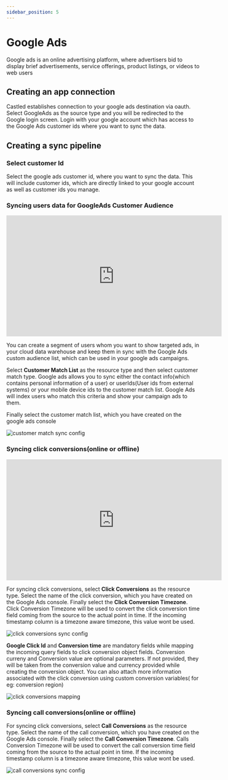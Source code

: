 ```yaml
---
sidebar_position: 5
---
```


# Google Ads

Google ads is an online advertising platform, where advertisers bid to display brief advertisements, service offerings, product listings, or videos to web users

## Creating an app connection

Castled establishes connection to your google ads destination via oauth. Select GoogleAds as the source type and you will be redirected to the Google login screen. Login with your google account which has access to the Google Ads customer ids where you want to sync the data.

## Creating a sync pipeline

### Select customer Id

Select the google ads customer id, where you want to sync the data. This will include customer ids, which are directly linked to your google account as well as customer ids you manage.

### Syncing users data for GoogleAds Customer Audience


<iframe width="560" height="315" src="https://www.youtube.com/embed/5miEEnH2Gu4" title="YouTube video player" frameborder="0" allow="accelerometer; autoplay; clipboard-write; encrypted-media; gyroscope; picture-in-picture" allowfullscreen></iframe>

You can create a segment of users whom you want to show targeted ads, in your cloud data warehouse and keep them in sync with the Google Ads custom audience list, which can be used in your google ads campaigns.

Select **Customer Match List** as the resource type and then select customer match type. Google ads allows you to sync either the contact info(which contains personal information of a user) or userIds(User ids from external systems) or your mobile device ids to the customer match list. Google Ads will index users who match this criteria and show your campaign ads to them.

Finally select the customer match list, which you have created on the google ads console

![customer match sync config](/img/screens/destinations/gads/gads_customer_match_sync_config.png)


### Syncing click conversions(online or offline)


<iframe width="560" height="315" src="https://www.youtube.com/embed/4DVVSW334fs" title="YouTube video player" frameborder="0" allow="accelerometer; autoplay; clipboard-write; encrypted-media; gyroscope; picture-in-picture" allowfullscreen></iframe>


For syncing click conversions, select **Click Conversions** as the resource type. Select the name of the click conversion, which you have created on the Google Ads console. Finally select the **Click Conversion Timezone**. Click Conversion Timezone will be used to convert the click conversion time field coming from the source to the actual point in time. If the incoming timestamp column is a timezone aware timezone, this value wont be used.

![click conversions sync config](/img/screens/destinations/gads/gads_customer_match_sync_config.png)


**Google Click Id** and **Conversion time** are mandatory fields while mapping the incoming query fields  to click conversion object fields. Conversion curreny and Conversion value are optional parameters. If not provided, they will be taken from the conversion value and currency provided while creating the conversion object. You can also attach more information associated with the click conversion using custom conversion variables( for eg: conversion region)

![click conversions mapping](/img/screens/destinations/gads/click_conversions_mapping.png)


### Syncing call conversions(online or offline)

For syncing click conversions, select **Call Conversions** as the resource type. Select the name of the call conversion, which you have created on the Google Ads console. Finally select the **Call Conversion Timezone**. Calls Conversion Timezone will be used to convert the call conversion time field coming from the source to the actual point in time. If the incoming timestamp column is a timezone aware timezone, this value wont be used.

![call conversions sync config](/img/screens/destinations/gads/call_conversion_sync_config.png)